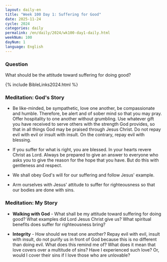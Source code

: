 ```yaml
---
layout: daily-en
title: "Week 100 Day 1: Suffering for Good"
date: 2025-11-24
cycle: 2024
categories: daily
permalink: /en/daily/2024/wk100-day1-daily.html
weekNum: 100
dayNum: 1
language: English
---
```


### Question     
What should be the attitude toward suffering for doing good?

{% include BibleLinks2024.html %} 

### Meditation: God's Story   
+ Be like-minded, be sympathetic, love one another, be compassionate and humble. Therefore, be alert and of sober mind so that you may pray. Offer hospitality to one another without grumbling. Use whatever gift you have received to serve others with the strength God provides, so that in all things God may be praised through Jesus Christ. Do not repay evil with evil or insult with insult. On the contrary, repay evil with blessing. 

+ If you suffer for what is right, you are blessed. In your hearts revere Christ as Lord. Always be prepared to give an answer to everyone who asks you to give the reason for the hope that you have. But do this with gentleness and respect. 

+ We shall obey God's will for our suffering and follow Jesus' example. 

+ Arm ourselves with Jesus' attitude to suffer for righteousness so that our bodies are done with sins. 

### Meditation: My Story   
+ **Walking with God** - What shall be my attitude toward suffering for doing good? What examples did Lord Jesus Christ give us? What spiritual benefits does suffer for righteousness bring? 

+ **Integrity** - How should we treat one another? Repay evil with evil, insult with insult, do not purify us in front of God because this is no different than doing evil. What does this remind me of? What does it mean that love covers over a multitude of sins? Have I experienced such love? Or, would I cover their sins if I love those who are unlovable? 

